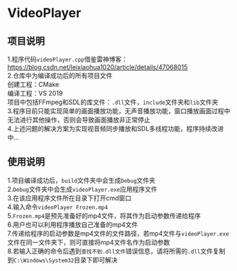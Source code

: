 # VideoPlayer
## 项目说明
1.程序代码`videoPlayer.cpp`借鉴雷神博客：https://blog.csdn.net/leixiaohua1020/article/details/47068015  
2.仓库中为编译成功后的所有项目文件  
创建工程：CMake  
编译工程：VS 2019  
项目中包括FFmpeg和SDL的库文件：`.dll`文件，`include`文件夹和`lib`文件夹  
3.程序目前只能实现简单的画面播放功能，无声音播放功能，窗口播放画面过程中无法进行其他操作，否则会导致画面播放非正常停止  
4.上述问题的解决方案为实现视音频同步播放和SDL多线程功能，程序持续改进中...  
## 使用说明
1.项目编译成功后，`build`文件夹中会生成`Debug`文件夹  
2.`Debug`文件夹中会生成`videoPlayer.exe`应用程序文件  
3.在该应用程序文件所在目录下打开cmd窗口  
4.输入命令`videoPlayer Frozen.mp4`  
5.`Frozen.mp4`是预先准备好的mp4文件，将其作为启动参数传递给程序  
6.用户也可以利用程序播放自己准备的mp4文件  
7.传递给程序的启动参数是mp4文件的文件路径，若mp4文件与`videoPlayer.exe`文件在同一文件夹下，则可直接将mp4文件名作为启动参数  
8.若输入正确的命令后遇到`查找不到.dll文件`错误信息，请将所需的`.dll`文件复制到`C:\Windows\System32`目录下即可解决  
